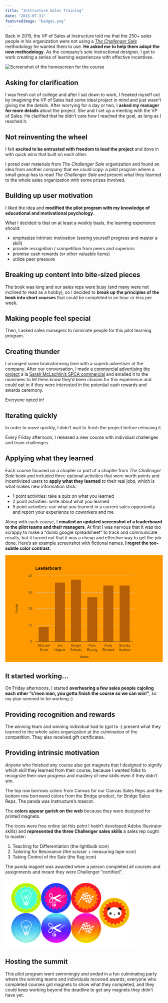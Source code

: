```yaml
---
title: "Instructure Sales Training"
date: "2015-07-31"
featuredImage: "badges.png"
---
```


Back in 2015, the VP of Sales at Instructure told me that the 250+ sales people in his organization were not using a [_The Challenger Sale_](https://www.challengerinc.com/) methodology he wanted them to use. **He asked me to help them adopt the new methodology**. As the company’s sole instructional designer, I got to work creating a series of learning experiences with effective incentives.

![Screenshot of the homescreen for the course](challenger-course.png)

## Asking for clarification

I was fresh out of college and after I sat down to work, I freaked myself out by imagining the VP of Sales had some ideal project in mind and just wasn’t giving me the details. After worrying for a day or two, I **asked my manager for more details** about the project. She and I set up a meeting with the VP of Sales. He clarified that he didn’t care how I reached the goal, as long as I reached it.

## Not reinventing the wheel

I felt **excited to be entrusted with freedom to lead the project** and dove in with quick wins that built on each other.

I pored over materials from _The Challenger Sale_ organization and found an idea from another company that we could copy: a pilot program where a small group has to read _The Challenger Sale_ and present what they learned to the whole sales organization with some prizes involved.

## Building up user motivation

I liked the idea and **modified the pilot program with my knowledge of educational and motivational psychology**.

What I decided is that on at least a weekly basis, the learning experience should:

- emphasize intrinsic motivation (seeing yourself progress and master a skill)
- provide recognition / competition from peers and superiors
- promise cash rewards (or other valuable items)
- utilize peer pressure

## Breaking up content into bite-sized pieces

The book was long and our sales reps were busy (and many were not inclined to read as a hobby), so I decided to **break up the principles of the book into short courses** that could be completed in an hour or less per week.

## Making people feel special

Then, I asked sales managers to nominate people for this pilot learning program.

## Creating thunder

I arranged some brainstorming time with a superb advertiser at the company. After our conversation, I made a [commercial advertising the project](https://www.youtube.com/watch?v=5C8fr5QjoXc) a la [Sarah McLachlin’s SPCA commercial](https://www.youtube.com/watch?v=IO9d2PpP7tQ) and emailed it to the nominees to let them know they’d been chosen for this experience and could opt in if they were interested in the potential cash rewards and awards ceremony.

Everyone opted in!

## Iterating quickly

In order to move quickly, I didn’t wait to finish the project before releasing it.

Every Friday afternoon, I released a new course with individual challenges and team challenges.

## Applying what they learned

Each course focused on a chapter or part of a chapter from _The Challenger Sale_ book and included three optional activities that were worth points and incentivized users to **apply what they learned** to their real jobs, which is what makes new information stick.

- 1 point activities: take a quiz on what you learned
- 2 point activities: write about what you learned
- 5 point activities: use what you learned in a current sales opportunity and report your experience to coworkers and me

Along with each course, I **emailed an updated screenshot of a leaderboard to the pilot teams and their managers**. At first I was nervous that it was too scrappy to make a “dumb google spreadsheet” to track and communicate results, but it turned out that it was a cheap and effective way to get the job done. Here’s an example screenshot with fictional names. **I regret the too-subtle color contrast.**

![Screenshot of a leaderboard one week](leaderboard.png)

## It started working...

On Friday afternoons, I started **overhearing a few sales people cajoling each other “c’mon man, you gotta finish the course so we can win!”**, so my plan seemed to be working :)

## Providing recognition and rewards

The winning team and winning individual had to (got to :) present what they learned to the whole sales organization at the culmination of the competition. They also received gift certificates.

## Providing intrinsic motivation

_Anyone_ who finished _any_ course also got magnets that I designed to signify which skill they learned from their course, because I wanted folks to recognize their own progress and mastery of new skills even if they didn’t win.

The top row borrows colors from Canvas for our Canvas Sales Reps and the bottom row borrowed colors from the Bridge product, for Bridge Sales Reps. The panda was Instructure’s mascot.

The **colors appear garish on the web** because they were designed for printed magnets.

The icons were free online (at this point I hadn’t developed Adobe Illustrator skills) and **represented the three Challenger sales skills** a sales rep ought to master:

1. Teaching for Differentiation (the lightbulb icon)
2. Tailoring for Resonance (the scissor + measuring tape icon)
3. Taking Control of the Sale (the flag icon)

The panda magnet was awarded when a person completed all courses and assignments and meant they were Challenger “certified”.

![Designs for magnets](badges.png)

## Hosting the summit

This pilot program went swimmingly and ended in a fun culminating party where the winning teams and individuals received awards, everyone who completed courses got magnets to show what they completed, and they could keep working beyond the deadline to get any magnets they didn’t have yet.
